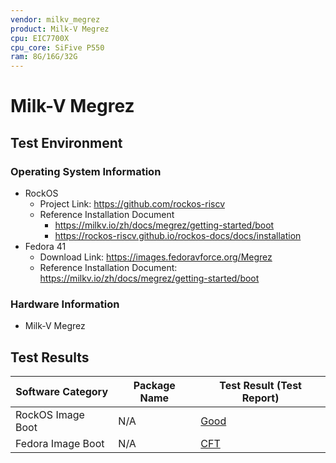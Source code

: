 ```yaml
---
vendor: milkv_megrez
product: Milk-V Megrez
cpu: EIC7700X
cpu_core: SiFive P550
ram: 8G/16G/32G
---
```


# Milk-V Megrez

## Test Environment

### Operating System Information

- RockOS
    - Project Link: https://github.com/rockos-riscv
    - Reference Installation Document
        - https://milkv.io/zh/docs/megrez/getting-started/boot
        - https://rockos-riscv.github.io/rockos-docs/docs/installation
- Fedora 41
    - Download Link: https://images.fedoravforce.org/Megrez
    - Reference Installation Document: https://milkv.io/zh/docs/megrez/getting-started/boot

### Hardware Information

- Milk-V Megrez

## Test Results

| Software Category       | Package Name | Test Result (Test Report)       |
|-------------------------|--------------|---------------------------------|
| RockOS Image Boot       | N/A          | [Good][RockOS]                   |
| Fedora Image Boot       | N/A          | [CFT][Fedora]                   |

[RockOS]: ./RockOS/README.md
[Fedora]: ./Fedora/README.md
